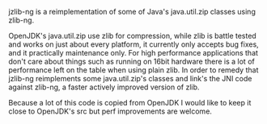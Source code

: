 jzlib-ng is a reimplementation of some of Java's java.util.zip classes using zlib-ng. 

OpenJDK's java.util.zip use zlib for compression, while zlib is battle tested and works on just about every platform, it currently only accepts bug fixes, and it practically maintenance only. For high performance applications that don't care about things such as running on 16bit hardware there is a lot of performance left on the table when using plain zlib. In order to remedy that jzlib-ng reimplements some java.util.zip's classes and link's the JNI code against zlib-ng, a faster actively improved version of zlib.

Because a lot of this code is copied from OpenJDK I would like to keep it close to OpenJDK's src but perf improvements are welcome.